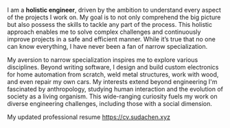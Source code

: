 I am a __holistic engineer__, driven by the ambition to understand every aspect of the projects I work on. My goal is to not only comprehend the big picture but also possess the skills to tackle any part of the process. This holistic approach enables me to solve complex challenges and continuously improve projects in a safe and efficient manner. While it’s true that no one can know everything, I have never been a fan of narrow specialization.

My aversion to narrow specialization inspires me to explore various disciplines. Beyond writing software, I design and build custom electronics for home automation from scratch, weld metal structures, work with wood, and even repair my own cars. My interests extend beyond engineering I'm fascinated by anthropology, studying human interaction and the evolution of society as a living organism. This wide-ranging curiosity fuels my work on diverse engineering challenges, including those with a social dimension.

My updated professional resume https://cv.sudachen.xyz
